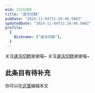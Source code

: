```yaml
---
mid: 1515208
title: "速冻切糕"
pubDate: "2024-11-04T11:26:46.506Z"
updatedDate: "2024-11-04T11:26:46.506Z"
profile:
  {
    Nickname: ["速冻切糕"],
  }
---
```


关注[速冻切糕](https://space.bilibili.com/1515208)谢谢喵~ 关注[速冻切糕](https://space.bilibili.com/1515208)谢谢喵~

## 此条目有待补充
你可以在[这里](https://github.com/Yuhanawa/VTuber.ICU-Content/edit/master/v/速冻切糕/index.md)编辑本文
